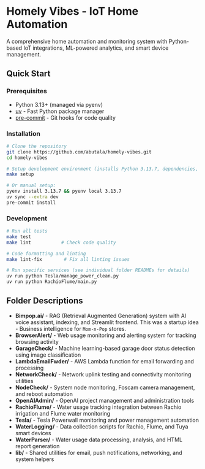 # Homely Vibes - IoT Home Automation

A comprehensive home automation and monitoring system with Python-based IoT integrations, ML-powered analytics, and smart device management.

## Quick Start

### Prerequisites
- Python 3.13+ (managed via pyenv)
- [uv](https://docs.astral.sh/uv/) - Fast Python package manager
- [pre-commit](https://pre-commit.com/) - Git hooks for code quality

### Installation

```bash
# Clone the repository
git clone https://github.com/abutala/homely-vibes.git
cd homely-vibes

# Setup development environment (installs Python 3.13.7, dependencies, and git hooks)
make setup

# Or manual setup:
pyenv install 3.13.7 && pyenv local 3.13.7
uv sync --extra dev
pre-commit install
```

### Development

```bash
# Run all tests
make test
make lint           # Check code quality

# Code formatting and linting
make lint-fix        # Fix all linting issues

# Run specific services (see individual folder READMEs for details)
uv run python Tesla/manage_power_clean.py
uv run python RachioFlume/main.py
```

## Folder Descriptions

- **Bimpop.ai/** - RAG (Retrieval Augmented Generation) system with AI voice assistant, indexing, and Streamlit frontend. This was a startup idea - Business intelligence for `Mom-n-Pop` stores. 
- **BrowserAlert/** - Web usage monitoring and alerting system for tracking browsing activity
- **GarageCheck/** - Machine learning-based garage door status detection using image classification
- **LambdaEmailFwder/** - AWS Lambda function for email forwarding and processing
- **NetworkCheck/** - Network uplink testing and connectivity monitoring utilities
- **NodeCheck/** - System node monitoring, Foscam camera management, and reboot automation
- **OpenAIAdmin/** - OpenAI project management and administration tools
- **RachioFlume/** - Water usage tracking integration between Rachio irrigation and Flume water monitoring
- **Tesla/** - Tesla Powerwall monitoring and power management automation
- **WaterLogging/** - Data collection scripts for Rachio, Flume, and Tuya smart devices
- **WaterParser/** - Water usage data processing, analysis, and HTML report generation
- **lib/** - Shared utilities for email, push notifications, networking, and system helpers